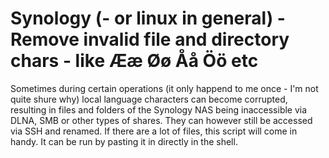 # Synology (- or linux in general) - Remove invalid file and directory chars - like Ææ Øø Åå Öö etc 
Sometimes during certain operations (it only happend to me once - I'm not quite shure why) local language characters can become corrupted, resulting in files and folders of the Synology NAS being inaccessible via DLNA, SMB or other types of shares. They can however still be accessed via SSH and renamed. If there are a lot of files, this script will come in handy. It can be run by pasting it in directly in the shell.
 
